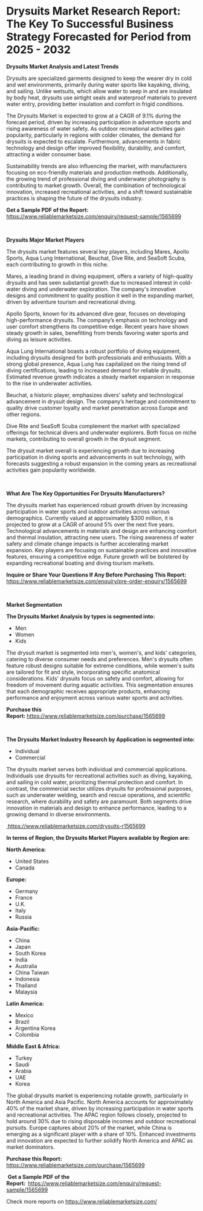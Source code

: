 <p><h1>Drysuits Market Research Report: The Key To Successful Business Strategy Forecasted for Period from 2025 - 2032</h1></p><p><strong>Drysuits Market Analysis and Latest Trends</strong></p>
<p><p>Drysuits are specialized garments designed to keep the wearer dry in cold and wet environments, primarily during water sports like kayaking, diving, and sailing. Unlike wetsuits, which allow water to seep in and are insulated by body heat, drysuits use airtight seals and waterproof materials to prevent water entry, providing better insulation and comfort in frigid conditions.</p><p>The Drysuits Market is expected to grow at a CAGR of 9.1% during the forecast period, driven by increasing participation in adventure sports and rising awareness of water safety. As outdoor recreational activities gain popularity, particularly in regions with colder climates, the demand for drysuits is expected to escalate. Furthermore, advancements in fabric technology and design offer improved flexibility, durability, and comfort, attracting a wider consumer base.</p><p>Sustainability trends are also influencing the market, with manufacturers focusing on eco-friendly materials and production methods. Additionally, the growing trend of professional diving and underwater photography is contributing to market growth. Overall, the combination of technological innovation, increased recreational activities, and a shift toward sustainable practices is shaping the future of the drysuits industry.</p></p>
<p><strong>Get a Sample PDF of the Report:&nbsp;</strong> <a href="https://www.reliablemarketsize.com/enquiry/request-sample/1565699?utm_campaign=1885&utm_medium=2&utm_source=Github&utm_content=ia&utm_term=05022025&utm_id=drysuits">https://www.reliablemarketsize.com/enquiry/request-sample/1565699</a></p>
<p>&nbsp;</p>
<p><strong>Drysuits Major Market Players</strong></p>
<p><p>The drysuits market features several key players, including Mares, Apollo Sports, Aqua Lung International, Beuchat, Dive Rite, and SeaSoft Scuba, each contributing to growth in this niche. </p><p>Mares, a leading brand in diving equipment, offers a variety of high-quality drysuits and has seen substantial growth due to increased interest in cold-water diving and underwater exploration. The company's innovative designs and commitment to quality position it well in the expanding market, driven by adventure tourism and recreational diving.</p><p>Apollo Sports, known for its advanced dive gear, focuses on developing high-performance drysuits. The company’s emphasis on technology and user comfort strengthens its competitive edge. Recent years have shown steady growth in sales, benefitting from trends favoring water sports and diving as leisure activities.</p><p>Aqua Lung International boasts a robust portfolio of diving equipment, including drysuits designed for both professionals and enthusiasts. With a strong global presence, Aqua Lung has capitalized on the rising trend of diving certifications, leading to increased demand for reliable drysuits. Estimated revenue growth indicates a steady market expansion in response to the rise in underwater activities.</p><p>Beuchat, a historic player, emphasizes divers’ safety and technological advancement in drysuit design. The company’s heritage and commitment to quality drive customer loyalty and market penetration across Europe and other regions.</p><p>Dive Rite and SeaSoft Scuba complement the market with specialized offerings for technical divers and underwater explorers. Both focus on niche markets, contributing to overall growth in the drysuit segment.</p><p>The drysuit market overall is experiencing growth due to increasing participation in diving sports and advancements in suit technology, with forecasts suggesting a robust expansion in the coming years as recreational activities gain popularity worldwide.</p></p>
<p>&nbsp;</p>
<p><strong>What Are The Key Opportunities For Drysuits Manufacturers?</strong></p>
<p><p>The drysuits market has experienced robust growth driven by increasing participation in water sports and outdoor activities across various demographics. Currently valued at approximately $300 million, it is projected to grow at a CAGR of around 5% over the next five years. Technological advancements in materials and design are enhancing comfort and thermal insulation, attracting new users. The rising awareness of water safety and climate change impacts is further accelerating market expansion. Key players are focusing on sustainable practices and innovative features, ensuring a competitive edge. Future growth will be bolstered by expanding recreational boating and diving tourism markets.</p></p>
<p><strong>Inquire or Share Your Questions If Any Before Purchasing This Report:</strong> <a href="https://www.reliablemarketsize.com/enquiry/pre-order-enquiry/1565699?utm_campaign=1885&utm_medium=2&utm_source=Github&utm_content=ia&utm_term=05022025&utm_id=drysuits">https://www.reliablemarketsize.com/enquiry/pre-order-enquiry/1565699</a></p>
<p>&nbsp;</p>
<p><strong>Market Segmentation</strong></p>
<p><strong>The Drysuits Market Analysis by types is segmented into:</strong></p>
<p><ul><li>Men</li><li>Women</li><li>Kids</li></ul></p>
<p><p>The drysuit market is segmented into men's, women's, and kids' categories, catering to diverse consumer needs and preferences. Men's drysuits often feature robust designs suitable for extreme conditions, while women's suits are tailored for fit and style, incorporating specific anatomical considerations. Kids' drysuits focus on safety and comfort, allowing for freedom of movement during aquatic activities. This segmentation ensures that each demographic receives appropriate products, enhancing performance and enjoyment across various water sports and activities.</p></p>
<p><strong>Purchase this Report:&nbsp;</strong><a href="https://www.reliablemarketsize.com/purchase/1565699?utm_campaign=1885&utm_medium=2&utm_source=Github&utm_content=ia&utm_term=05022025&utm_id=drysuits">https://www.reliablemarketsize.com/purchase/1565699</a></p>
<p>&nbsp;</p>
<p><strong>The Drysuits Market Industry Research by Application is segmented into:</strong></p>
<p><ul><li>Individual</li><li>Commercial</li></ul></p>
<p><p>The drysuits market serves both individual and commercial applications. Individuals use drysuits for recreational activities such as diving, kayaking, and sailing in cold water, prioritizing thermal protection and comfort. In contrast, the commercial sector utilizes drysuits for professional purposes, such as underwater welding, search and rescue operations, and scientific research, where durability and safety are paramount. Both segments drive innovation in materials and design to enhance performance, leading to a growing demand in diverse environments.</p></p>
<p><a href="https://www.reliablemarketsize.com/drysuits-r1565699?utm_campaign=1885&utm_medium=2&utm_source=Github&utm_content=ia&utm_term=05022025&utm_id=drysuits">&nbsp;https://www.reliablemarketsize.com/drysuits-r1565699</a></p>
<p><strong>In terms of Region, the Drysuits Market Players available by Region are:</strong></p>
<p>
    <p> <strong> North America: </strong>
        <ul>
            <li>United States</li>
            <li>Canada</li>
        </ul>
        </p> 
    <p> <strong> Europe: </strong>
        <ul>
            <li>Germany</li>
            <li>France</li>
            <li>U.K.</li>
            <li>Italy</li>
            <li>Russia</li>
        </ul>
        </p> 
    <p> <strong> Asia-Pacific: </strong>
        <ul>
            <li>China</li>
            <li>Japan</li>
            <li>South Korea</li>
            <li>India</li>
            <li>Australia</li>
            <li>China Taiwan</li>
            <li>Indonesia</li>
            <li>Thailand</li>
            <li>Malaysia</li>
        </ul>
        </p> 
    <p> <strong> Latin America: </strong>
        <ul>
            <li>Mexico</li>
            <li>Brazil</li>
            <li>Argentina Korea</li>
            <li>Colombia</li>
        </ul>
        </p> 
    <p> <strong> Middle East & Africa: </strong>
        <ul>
            <li>Turkey</li>
            <li>Saudi</li>
            <li>Arabia</li>
            <li>UAE</li>
            <li>Korea</li>
        </ul>
    </p>
    </p>
<p><p>The global drysuits market is experiencing notable growth, particularly in North America and Asia Pacific. North America accounts for approximately 40% of the market share, driven by increasing participation in water sports and recreational activities. The APAC region follows closely, projected to hold around 30% due to rising disposable incomes and outdoor recreational pursuits. Europe captures about 20% of the market, while China is emerging as a significant player with a share of 10%. Enhanced investments and innovation are expected to further solidify North America and APAC as market dominators.</p></p>
<p><strong>Purchase this Report: </strong><a href="https://www.reliablemarketsize.com/purchase/1565699?utm_campaign=1885&utm_medium=2&utm_source=Github&utm_content=ia&utm_term=05022025&utm_id=drysuits">https://www.reliablemarketsize.com/purchase/1565699</a></p>
<p>&nbsp;<strong>Get a Sample PDF of the Report:&nbsp;&nbsp;</strong><a href="https://www.reliablemarketsize.com/enquiry/request-sample/1565699?utm_campaign=1885&utm_medium=2&utm_source=Github&utm_content=ia&utm_term=05022025&utm_id=drysuits">https://www.reliablemarketsize.com/enquiry/request-sample/1565699</a></p>
<p><strong></strong></p>
<p>Check more reports on <a href="https://www.reliablemarketsize.com/?utm_campaign=1885&utm_medium=2&utm_source=Github&utm_content=ia&utm_term=05022025&utm_id=drysuits">https://www.reliablemarketsize.com/</a></p>